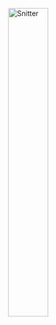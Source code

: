 <html lang="en">
<head>
    <meta charset="UTF-8">
    <meta name="viewport" content="width=device-width, initial-scale=1.0">
    <title>Ulrik siger ikke nej, men tak for kage!</title>
</head>
<body>
    <!-- <h1>Ulrik siger ikke nej, men tak for kage!</h1> -->
    
<script>
        // JavaScript code to alternate between two text strings every 10th visit
        document.addEventListener('DOMContentLoaded', function() {
            var textElement = document.getElementById('text');
            var text1 = 'Ulrik siger ikke nej, men tak for kage!';
            var text2 = 'Ulrik siger er der mere slik?';
            var visitCount = parseInt(localStorage.getItem('visitCount')) || 0;

            // Increment visit count and save to localStorage
            visitCount++;
            localStorage.setItem('visitCount', visitCount);

            // Determine if it's the 10th visit
            if (visitCount % 10 === 0) {
                textElement.textContent = text2; // Display text2 on the 10th visit
            } else {
                textElement.textContent = text1; // Display text1 on other visits
            }
        });
    </script>


<head>
        <style>
        /* Style to resize the image */
        img {
            width: 40%; /* Set the width of the image to 40% of its original size */
            height: auto; /* Maintain aspect ratio */
        }
    </style>
</head>
    <!-- Image inserted from a URL -->
    <img src="https://hvadsigerulrik.dk/MicrosoftTeams-image.png" alt="Snitter">

</body>
</html>
